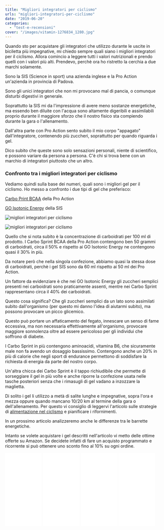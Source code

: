 ```yaml
---
title: "Migliori integratori per ciclismo"
urls: "migliori-integratori-per-ciclismo"
date: "2019-06-20"
categories: 
  - "test-e-recensioni"
cover: "/images/vitamin-1276834_1280.jpg"
---
```


Quando sto per acquistare gli integratori che utilizzo durante le uscite in biciletta più impegnative, mi chiedo sempre quali siano i migliori integratori per il ciclismo. Allora comincio a leggere tutti i valori nutrizionali e prendo quelli con i valori più alti. Prendevo, perchè ora ho ristretto la cerchia a due marchi solamente.

Sono la SIS (Science in sport) una azienda inglese e la Pro Action un'azienda in provincia di Padova.

Sono gli unici integratori che non mi provocano mal di pancia, o comunque disturbi digestivi in generale.

Soprattutto la SIS mi da l'impressione di avere meno sostanze energetiche, ma essendo ben diluite con l'acqua sono altamente digeribili e assimilabili proprio durante il maggiore sforzo che il nostro fisico sta compiendo durante la gara o l'allenamento.

Dall'altra parte con Pro Action sento subito il mio corpo "appagato" dall'integratore, contenendo più zuccheri, soprattutto per quando riguarda i gel.

Dico subito che queste sono solo sensazioni personali, niente di scientifico, e possono variare da persona a persona. C'è chi si trova bene con un marchio di integratori piuttosto che un altro.

### Confronto tra i migliori integratori per ciclismo

Vediamo quindi sulla base dei numeri, quali sono i migliori gel per il ciclismo. Ho messo a confronto i due tipi di gel che preferisco:

[Carbo Print BCAA](https://amzn.to/2WQSdea) della Pro Action

[GO Isotonic Energy](https://amzn.to/2WURybF) della SIS

![migliori integratori per ciclismo](/images/image.png)

![migliori integratori per ciclismo](/images/image-1.png)

Quello che si nota subito è la concentrazione di carboidrati per 100 ml di prodotto. I Carbo Sprint BCAA della Pro Action contengono ben 50 grammi di carboidrati, circa il 50% e rispetto ai GO Isotonic Energy ne contengono quasi il 30% in più.

Da notare però che nella singola confezione, abbiamo quasi la stessa dose di carboidrati, perchè i gel SIS sono da 60 ml rispetto ai 50 ml dei Pro Action.

Un fattore da evidenziare è che nei GO Isotonic Energy gli zuccheri semplici presenti nei carboidrati sono praticamente assenti, mentre nei Carbo Sprint rappresentano circa il 40% dei carboidrati.

Questo cosa significa? Che gli zuccheri semplici da un lato sono assimilati subito dall'organismo (per questo mi danno l'idea di aiutarmi subito), ma possono provocare un picco glicemico.

Questo può portare un affaticamento del fegato, innescare un senso di fame eccessiva, ma non necessaria effettivamente all'organismo, provocare maggiore sonnolenza oltre ad essere pericoloso per gli individui che soffrono di diabete.

I Carbo Sprint in più contengono aminoacidi, vitamina B6, che sicuramente male non fa avendo un dosaggio bassissimo. Contengono anche un 20% in più di calorie che negli sport di endurance permettono di soddisfare la richiesta di energia da parte del nostro corpo.

Un'altra chicca dei Carbo Sprint è il tappo richiudibile che permette di sorseggiare il gel in più volte e anche riporre la confezione usata nelle tasche posteriori senza che i rimasugli di gel vadano a inzozzare la maglietta.

Di solito i gel li utilizzo a metà di salite lunghe e impegnative, sopra l'ora e mezza oppure quando mancano 10/20 km al termine della gara o dell'allenamento. Per questo vi consiglio di leggervi l'articolo sulle strategie di [alimentazione nel ciclismo](https://alexdelli.it/alimentazione-ciclismo-per-gare-o-allenamenti/) e pianificare i rifornimenti.

In un prossimo articolo analizzeremo anche le differenze tra le barrette energetiche.

Intanto se volete acquistare i gel descritti nell'articolo vi metto delle ottime offerte su Amazon. Se decidete infatti di fare un acquisto programmato e ricorrente si può ottenere uno sconto fino al 10% su ogni ordine.

<iframe style="width:120px;height:240px;" marginwidth="0" marginheight="0" scrolling="no" frameborder="0" src="//rcm-eu.amazon-adsystem.com/e/cm?lt1=_blank&amp;bc1=FFFFFF&amp;IS2=1&amp;bg1=FFFFFF&amp;fc1=000000&amp;lc1=0000FF&amp;t=alexdelli04-21&amp;language=it_IT&amp;o=29&amp;p=8&amp;l=as4&amp;m=amazon&amp;f=ifr&amp;ref=as_ss_li_til&amp;asins=B00GNWWTYO&amp;linkId=ea84933977555ac4abdcd4d9dc3d1612"></iframe>

<iframe style="width:120px;height:240px;" marginwidth="0" marginheight="0" scrolling="no" frameborder="0" src="//rcm-eu.amazon-adsystem.com/e/cm?lt1=_blank&amp;bc1=FFFFFF&amp;IS2=1&amp;bg1=FFFFFF&amp;fc1=000000&amp;lc1=0000FF&amp;t=alexdelli04-21&amp;language=it_IT&amp;o=29&amp;p=8&amp;l=as4&amp;m=amazon&amp;f=ifr&amp;ref=as_ss_li_til&amp;asins=B07CX6XN87&amp;linkId=ef38ecec023c37c528f7cb20174ed2b8"></iframe>

<iframe style="width:120px;height:240px;" marginwidth="0" marginheight="0" scrolling="no" frameborder="0" src="//rcm-eu.amazon-adsystem.com/e/cm?lt1=_blank&amp;bc1=FFFFFF&amp;IS2=1&amp;bg1=FFFFFF&amp;fc1=000000&amp;lc1=0000FF&amp;t=alexdelli04-21&amp;language=it_IT&amp;o=29&amp;p=8&amp;l=as4&amp;m=amazon&amp;f=ifr&amp;ref=as_ss_li_til&amp;asins=B004GHXKC8&amp;linkId=d63af945a9e1426109999c8078fc4f20"></iframe>

<iframe style="width:120px;height:240px;" marginwidth="0" marginheight="0" scrolling="no" frameborder="0" src="//rcm-eu.amazon-adsystem.com/e/cm?lt1=_blank&amp;bc1=FFFFFF&amp;IS2=1&amp;bg1=FFFFFF&amp;fc1=000000&amp;lc1=0000FF&amp;t=alexdelli04-21&amp;language=it_IT&amp;o=29&amp;p=8&amp;l=as4&amp;m=amazon&amp;f=ifr&amp;ref=as_ss_li_til&amp;asins=B00G6RM4QE&amp;linkId=6d4af8fcd8e8fb430acb6507f9f05ce5"></iframe>

